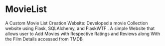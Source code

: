 # MovieList
A Custom Movie List Creation Website:
Developed a movie Collection website using Flask, SQLAlchemy,
and FlaskWTF . A simple Website that allows user to Add Movies
with Respective Ratings and Reviews along With the Film Details
accessed from TMDB
